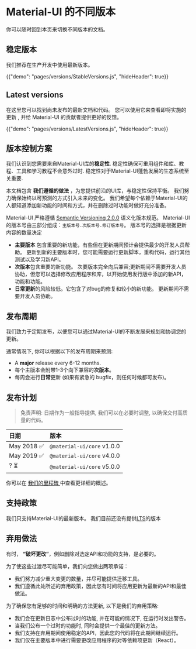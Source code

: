 # Material-UI 的不同版本

<p class="description">你可以随时回到本页来切换不同版本的文档。</p>

## 稳定版本

我们推荐在生产开发中使用最新版本。

{{"demo": "pages/versions/StableVersions.js", "hideHeader": true}}

## Latest versions

在这里您可以找到尚未发布的最新文档和代码。 您可以使用它来查看即将实施的更新 , 并给 Material-UI 的贡献者提供更好的反馈。

{{"demo": "pages/versions/LatestVersions.js", "hideHeader": true}}

## 版本控制方案

我们认识到您需要来自Material-UI库的**稳定性**. 稳定性确保可重用组件和库、教程、工具和学习教程不会意外过时. 稳定性对于Material-UI蓬勃发展的生态系统至关重要.

本文档包含 **我们遵循的做法** ，为您提供前沿的UI库，与稳定性保持平衡。 我们努力确保始终以可预测的方式引入未来的变化。 我们希望每个依赖于Material-UI的人都知道添加新功能的时间和方式，并在删除过时功能时做好充分准备。

Material-UI 严格遵循 [Semantic Versioning 2.0.0](https://semver.org/) 语义化版本规范。 Material-UI 的版本号由三部分组成：`主版本号.次版本号.修订版本号`。 版本号的选择是根据更新内容的数量决定

- **主要版本** 包含重要的新功能，有些但在更新期间预计会提供最少的开发人员帮助。 更新到新的主要版本时，您可能需要运行更新脚本，重构代码，运行其他测试以及学习新API。
- **次版本**包含重要的新功能。 次要版本完全向后兼容;更新期间不需要开发人员协助，但您可以选择修改应用程序和库，以开始使用发行版中添加的新API，功能和功能。
- **日常更新**的风险较低。它包含了对bug的修复和较小的新功能。 更新期间不需要开发人员协助。

## 发布周期

我们致力于定期发布，以便您可以通过Material-UI的不断发展来规划和协调您的更新。

通常情况下, 你可以根据以下的发布周期来预测:

- A **major** release every 6-12 months.
- 每个主版本会附带1-3个向下兼容的**次版本**。
- 每周会进行**日常**更新 (如果有紧急的 bugfix，则任何时候都可发布)。

## 发布计划

> 免责声明: 日期作为一般指导提供, 我们可以在必要时调整, 以确保交付高质量的代码。

| 日期         | 版本                         |
|:---------- |:-------------------------- |
| May 2018 ✅ | `@material-ui/core` v1.0.0 |
| May 2019 ✅ | `@material-ui/core` v4.0.0 |
| ? ⏳        | `@material-ui/core` v5.0.0 |


你可以在 [ 我们的里程碑 ](https://github.com/mui-org/material-ui/milestones) 中查看更详细的概述。

## 支持政策

我们只支持Material-UI的最新版本。 我们目前还没有提供[LTS](https://en.wikipedia.org/wiki/Long-term_support)的版本

## 弃用做法

有时， **“破坏更改”**，例如删除对选定API和功能的支持，是必要的。

为了使这些过渡尽可能简单，我们向您做出两项承诺：

- 我们努力减少重大变更的数量，并尽可能提供迁移工具。
- 我们遵循此处所述的弃用政策，因此您有时间将应用更新为最新的API和最佳做法。

为了确保您有足够的时间和明确的方法更新, 以下是我们的弃用策略:

- 我们会在更新日志中公布过时的功能, 并在可能的情况下, 在运行时发出警告。
- 当我们公布一个过时的功能时, 同时会提供一个最佳的更新方法。
- 我们支持在弃用期间使用稳定的API，因此您的代码将在此期间继续运行。
- 我们仅在主要版本中进行需要更改应用程序的对等依赖项更新（React）。